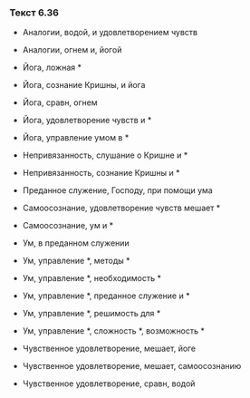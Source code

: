 ### Текст 6.36

- Аналогии, водой, и удовлетворением чувств

- Аналогии, огнем и, йогой

- Йога, ложная *

- Йога, сознание Кришны, и йога

- Йога, сравн, огнем

- Йога, удовлетворение чувств и *

- Йога, управление умом в *

- Непривязанность, слушание о Кришне и *

- Непривязанность, сознание Кришны и *

- Преданное служение, Господу, при помощи ума

- Самоосознание, удовлетворение чувств мешает *

- Самоосознание, ум и *

- Ум, в преданном служении

- Ум, управление *, методы *

- Ум, управление *, необходимость *

- Ум, управление *, преданное служение и *

- Ум, управление *, решимость для *

- Ум, управление *, сложность *, возможность *

- Чувственное удовлетворение, мешает, йоге

- Чувственное удовлетворение, мешает, самоосознанию

- Чувственное удовлетворение, сравн, водой
	
